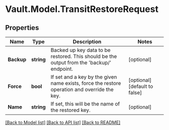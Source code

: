 # Vault.Model.TransitRestoreRequest

## Properties

Name | Type | Description | Notes
------------ | ------------- | ------------- | -------------
**Backup** | **string** | Backed up key data to be restored. This should be the output from the &#x27;backup/&#x27; endpoint. | [optional] 
**Force** | **bool** | If set and a key by the given name exists, force the restore operation and override the key. | [optional] [default to false]
**Name** | **string** | If set, this will be the name of the restored key. | [optional] 

[[Back to Model list]](../README.md#documentation-for-models) [[Back to API list]](../README.md#documentation-for-api-endpoints) [[Back to README]](../README.md)

